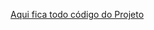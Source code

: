 <a href=“[http://exemplo.com/](https://github.com/P3dr0vt/Pokemonc-/tree/master/Pokemon)“>Aqui fica todo código do Projeto</a>
